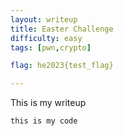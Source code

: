 ```yaml
---
layout: writeup
title: Easter Challenge
difficulty: easy
tags: [pwn,crypto]

flag: he2023{test_flag}

---
```


This is my writeup

```pytho
this is my code
```


